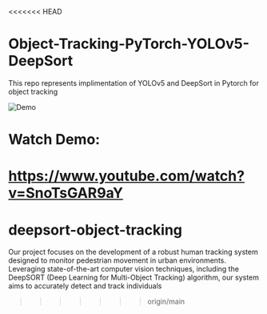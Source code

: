 <<<<<<< HEAD
# Object-Tracking-PyTorch-YOLOv5-DeepSort

This repo represents implimentation of YOLOv5 and DeepSort in Pytorch for object tracking


![Demo](img.gif)


# Watch Demo:

https://www.youtube.com/watch?v=SnoTsGAR9aY
=======
# deepsort-object-tracking
Our project focuses on the development of a robust human tracking system designed to monitor pedestrian movement in urban environments. Leveraging state-of-the-art computer vision techniques, including the DeepSORT (Deep Learning for Multi-Object Tracking) algorithm, our system aims to accurately detect and track individuals
>>>>>>> origin/main
